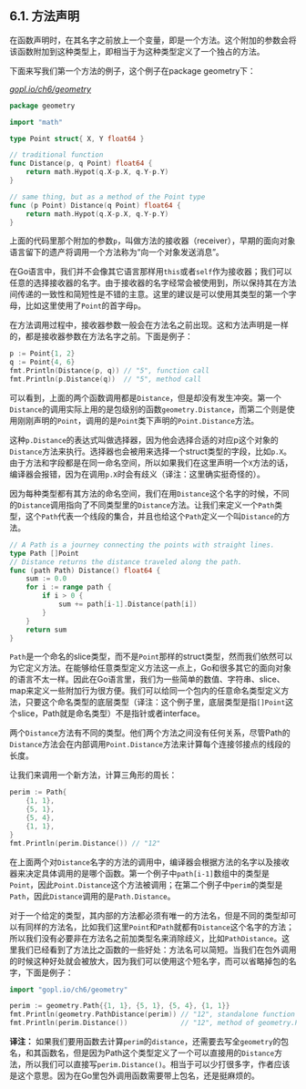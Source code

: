 ## 6.1. 方法声明

在函数声明时，在其名字之前放上一个变量，即是一个方法。这个附加的参数会将该函数附加到这种类型上，即相当于为这种类型定义了一个独占的方法。

下面来写我们第一个方法的例子，这个例子在package geometry下：

<u><i>gopl.io/ch6/geometry</i></u>
```go
package geometry

import "math"

type Point struct{ X, Y float64 }

// traditional function
func Distance(p, q Point) float64 {
	return math.Hypot(q.X-p.X, q.Y-p.Y)
}

// same thing, but as a method of the Point type
func (p Point) Distance(q Point) float64 {
	return math.Hypot(q.X-p.X, q.Y-p.Y)
}
```

上面的代码里那个附加的参数`p`，叫做方法的接收器（receiver），早期的面向对象语言留下的遗产将调用一个方法称为“向一个对象发送消息”。

在Go语言中，我们并不会像其它语言那样用`this`或者`self`作为接收器；我们可以任意的选择接收器的名字。由于接收器的名字经常会被使用到，所以保持其在方法间传递的一致性和简短性是不错的主意。这里的建议是可以使用其类型的第一个字母，比如这里使用了`Point`的首字母`p`。

在方法调用过程中，接收器参数一般会在方法名之前出现。这和方法声明是一样的，都是接收器参数在方法名字之前。下面是例子：

```Go
p := Point{1, 2}
q := Point{4, 6}
fmt.Println(Distance(p, q)) // "5", function call
fmt.Println(p.Distance(q))  // "5", method call
```

可以看到，上面的两个函数调用都是`Distance`，但是却没有发生冲突。第一个`Distance`的调用实际上用的是包级别的函数`geometry.Distance`，而第二个则是使用刚刚声明的`Point`，调用的是`Point`类下声明的`Point.Distance`方法。

这种`p.Distance`的表达式叫做选择器，因为他会选择合适的对应p这个对象的`Distance`方法来执行。选择器也会被用来选择一个struct类型的字段，比如`p.X`。由于方法和字段都是在同一命名空间，所以如果我们在这里声明一个`X`方法的话，编译器会报错，因为在调用`p.X`时会有歧义（译注：这里确实挺奇怪的）。

因为每种类型都有其方法的命名空间，我们在用`Distance`这个名字的时候，不同的`Distance`调用指向了不同类型里的`Distance`方法。让我们来定义一个`Path`类型，这个`Path`代表一个线段的集合，并且也给这个`Path`定义一个叫`Distance`的方法。

```Go
// A Path is a journey connecting the points with straight lines.
type Path []Point
// Distance returns the distance traveled along the path.
func (path Path) Distance() float64 {
	sum := 0.0
	for i := range path {
		if i > 0 {
			sum += path[i-1].Distance(path[i])
		}
	}
	return sum
}
```

`Path`是一个命名的slice类型，而不是`Point`那样的struct类型，然而我们依然可以为它定义方法。在能够给任意类型定义方法这一点上，Go和很多其它的面向对象的语言不太一样。因此在Go语言里，我们为一些简单的数值、字符串、slice、map来定义一些附加行为很方便。我们可以给同一个包内的任意命名类型定义方法，只要这个命名类型的底层类型（译注：这个例子里，底层类型是指`[]Point`这个slice，Path就是命名类型）不是指针或者interface。

两个`Distance`方法有不同的类型。他们两个方法之间没有任何关系，尽管Path的`Distance`方法会在内部调用`Point.Distance`方法来计算每个连接邻接点的线段的长度。

让我们来调用一个新方法，计算三角形的周长：

```Go
perim := Path{
	{1, 1},
	{5, 1},
	{5, 4},
	{1, 1},
}
fmt.Println(perim.Distance()) // "12"
```

在上面两个对`Distance`名字的方法的调用中，编译器会根据方法的名字以及接收器来决定具体调用的是哪个函数。第一个例子中`path[i-1]`数组中的类型是`Point`，因此`Point.Distance`这个方法被调用；在第二个例子中`perim`的类型是`Path`，因此`Distance`调用的是`Path.Distance`。

对于一个给定的类型，其内部的方法都必须有唯一的方法名，但是不同的类型却可以有同样的方法名，比如我们这里`Point`和`Path`就都有`Distance`这个名字的方法；所以我们没有必要非在方法名之前加类型名来消除歧义，比如`PathDistance`。这里我们已经看到了方法比之函数的一些好处：方法名可以简短。当我们在包外调用的时候这种好处就会被放大，因为我们可以使用这个短名字，而可以省略掉包的名字，下面是例子：

```Go
import "gopl.io/ch6/geometry"

perim := geometry.Path{{1, 1}, {5, 1}, {5, 4}, {1, 1}}
fmt.Println(geometry.PathDistance(perim)) // "12", standalone function
fmt.Println(perim.Distance())             // "12", method of geometry.Path
```

**译注：** 如果我们要用函数去计算`perim`的`distance`，还需要去写全`geometry`的包名，和其函数名，但是因为Path这个类型定义了一个可以直接用的`Distance`方法，所以我们可以直接写`perim.Distance()`。相当于可以少打很多字，作者应该是这个意思。因为在Go里包外调用函数需要带上包名，还是挺麻烦的。
